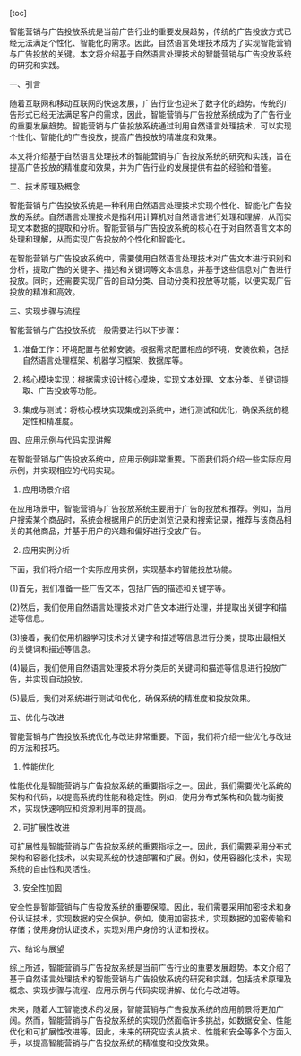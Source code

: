 
[toc]                    
                
                
智能营销与广告投放系统是当前广告行业的重要发展趋势，传统的广告投放方式已经无法满足个性化、智能化的需求。因此，自然语言处理技术成为了实现智能营销与广告投放的关键。本文将介绍基于自然语言处理技术的智能营销与广告投放系统的研究和实践。

一、引言

随着互联网和移动互联网的快速发展，广告行业也迎来了数字化的趋势。传统的广告形式已经无法满足客户的需求，因此，智能营销与广告投放系统成为了广告行业的重要发展趋势。智能营销与广告投放系统通过利用自然语言处理技术，可以实现个性化、智能化的广告投放，提高广告投放的精准度和效果。

本文将介绍基于自然语言处理技术的智能营销与广告投放系统的研究和实践，旨在提高广告投放的精准度和效果，并为广告行业的发展提供有益的经验和借鉴。

二、技术原理及概念

智能营销与广告投放系统是一种利用自然语言处理技术实现个性化、智能化广告投放的系统。自然语言处理技术是指利用计算机对自然语言进行处理和理解，从而实现文本数据的提取和分析。智能营销与广告投放系统的核心在于对自然语言文本的处理和理解，从而实现广告投放的个性化和智能化。

在智能营销与广告投放系统中，需要使用自然语言处理技术对广告文本进行识别和分析，提取广告的关键字、描述和关键词等文本信息，并基于这些信息对广告进行投放。同时，还需要实现广告的自动分类、自动分类和投放等功能，以便实现广告投放的精准和高效。

三、实现步骤与流程

智能营销与广告投放系统一般需要进行以下步骤：

1. 准备工作：环境配置与依赖安装。根据需求配置相应的环境，安装依赖，包括自然语言处理框架、机器学习框架、数据库等。

2. 核心模块实现：根据需求设计核心模块，实现文本处理、文本分类、关键词提取、广告投放等功能。

3. 集成与测试：将核心模块实现集成到系统中，进行测试和优化，确保系统的稳定性和精准度。

四、应用示例与代码实现讲解

在智能营销与广告投放系统中，应用示例非常重要。下面我们将介绍一些实际应用示例，并实现相应的代码实现。

1. 应用场景介绍

在应用场景中，智能营销与广告投放系统主要用于广告的投放和推荐。例如，当用户搜索某个商品时，系统会根据用户的历史浏览记录和搜索记录，推荐与该商品相关的其他商品，并基于用户的兴趣和偏好进行投放广告。

2. 应用实例分析

下面，我们将介绍一个实际应用实例，实现基本的智能投放功能。

(1)首先，我们准备一些广告文本，包括广告的描述和关键字等。

(2)然后，我们使用自然语言处理技术对广告文本进行处理，并提取出关键字和描述等信息。

(3)接着，我们使用机器学习技术对关键字和描述等信息进行分类，提取出最相关的关键词和描述等信息。

(4)最后，我们使用自然语言处理技术将分类后的关键词和描述等信息进行投放广告，并实现自动投放。

(5)最后，我们对系统进行测试和优化，确保系统的精准度和投放效果。

五、优化与改进

智能营销与广告投放系统优化与改进非常重要。下面，我们将介绍一些优化与改进的方法和技巧。

1. 性能优化

性能优化是智能营销与广告投放系统的重要指标之一。因此，我们需要优化系统的架构和代码，以提高系统的性能和稳定性。例如，使用分布式架构和负载均衡技术，实现快速响应和资源利用率的提高。

2. 可扩展性改进

可扩展性是智能营销与广告投放系统的重要指标之一。因此，我们需要采用分布式架构和容器化技术，以实现系统的快速部署和扩展。例如，使用容器化技术，实现系统的自由性和灵活性。

3. 安全性加固

安全性是智能营销与广告投放系统的重要保障。因此，我们需要采用加密技术和身份认证技术，实现数据的安全保护。例如，使用加密技术，实现数据的加密传输和存储；使用身份认证技术，实现对用户身份的认证和授权。

六、结论与展望

综上所述，智能营销与广告投放系统是当前广告行业的重要发展趋势。本文介绍了基于自然语言处理技术的智能营销与广告投放系统的研究和实践，包括技术原理及概念、实现步骤与流程、应用示例与代码实现讲解、优化与改进等。

未来，随着人工智能技术的发展，智能营销与广告投放系统的应用前景将更加广阔。然而，智能营销与广告投放系统的实现仍然面临许多挑战，如数据安全、性能优化和可扩展性改进等。因此，未来的研究应该从技术、性能和安全等多个方面入手，以提高智能营销与广告投放系统的精准度和投放效果。

